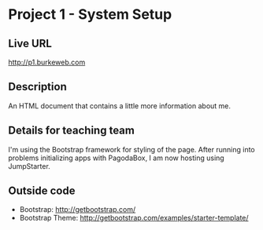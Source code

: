 # Project 1 - System Setup

## Live URL
<http://p1.burkeweb.com>

## Description
An HTML document that contains a little more information about me.

## Details for teaching team
I'm using the Bootstrap framework for styling of the page. After running into problems initializing apps with PagodaBox, I am now hosting using JumpStarter.

## Outside code
* Bootstrap: http://getbootstrap.com/
* Bootstrap Theme: http://getbootstrap.com/examples/starter-template/